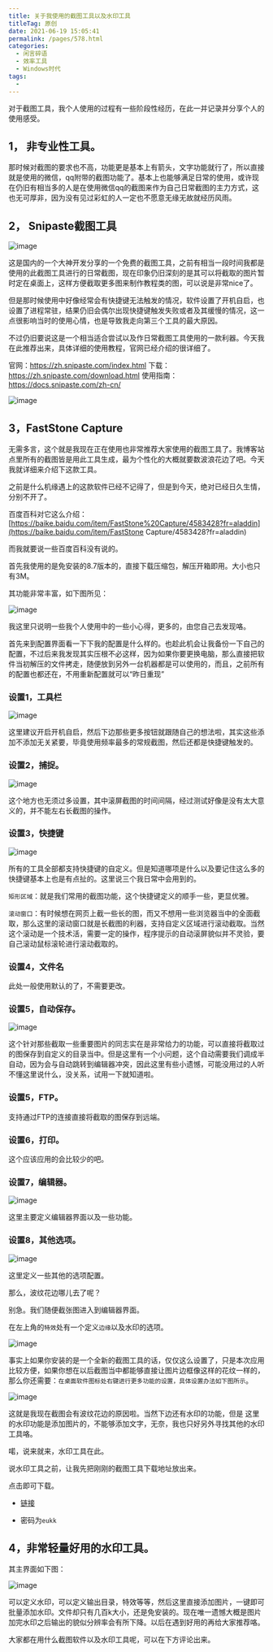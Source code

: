 ```yaml
---
title: 关于我使用的截图工具以及水印工具
titleTag: 原创
date: 2021-06-19 15:05:41
permalink: /pages/578.html
categories:
  - 闲言碎语
  - 效率工具
  - Windows时代
tags:
  - 
---
```


对于截图工具，我个人使用的过程有一些阶段性经历，在此一并记录并分享个人的使用感受。

## 1， 非专业性工具。

那时候对截图的要求也不高，功能更是基本上有箭头，文字功能就行了，所以直接就是使用的微信，qq附带的截图功能了。基本上也能够满足日常的使用，或许现在仍旧有相当多的人是在使用微信qq的截图来作为自己日常截图的主力方式，这也无可厚非，因为没有见过彩虹的人一定也不愿意无缘无故就经历风雨。

## 2， Snipaste截图工具

![image](http://t.eryajf.net/imgs/2021/09/681131b2b4f3667b.jpg)

这是国内的一个大神开发分享的一个免费的截图工具，之前有相当一段时间我都是使用的此截图工具进行的日常截图，现在印象仍旧深刻的是其可以将截取的图片暂时定在桌面上，这样方便截取更多图来制作教程类的图，可以说是非常nice了。

但是那时候使用中好像经常会有快捷键无法触发的情况，软件设置了开机自启，也设置了进程常驻，结果仍旧会偶尔出现快捷键触发失败或者及其缓慢的情况，这一点很影响当时的使用心情，也是导致我走向第三个工具的最大原因。

不过仍旧要说这是一个相当适合尝试以及作日常截图工具使用的一款利器。今天我在此推荐出来，具体详细的使用教程，官网已经介绍的很详细了。

官网：https://zh.snipaste.com/index.html
下载：https://zh.snipaste.com/download.html
使用指南：https://docs.snipaste.com/zh-cn/

![image](http://t.eryajf.net/imgs/2021/09/105101b4d2b43a3e.jpg)

## 3，FastStone Capture

无需多言，这个就是我现在正在使用也非常推荐大家使用的截图工具了。我博客站点里所有的截图皆是用此工具生成，最为个性化的大概就要数波浪花边了吧。今天我就详细来介绍下这款工具。

之前是什么机缘遇上的这款软件已经不记得了，但是到今天，绝对已经日久生情，分别不开了。

百度百科对它这么介绍：[https://baike.baidu.com/item/FastStone%20Capture/4583428?fr=aladdin](https://baike.baidu.com/item/FastStone Capture/4583428?fr=aladdin)

而我就要说一些百度百科没有说的。

首先我使用的是免安装的8.7版本的，直接下载压缩包，解压开箱即用。大小也只有3M。

其功能非常丰富，如下图所见：

![image](http://t.eryajf.net/imgs/2021/09/61b63b5dae915ee3.jpg)

我这里只说明一些我个人使用中的一些小心得，更多的，由您自己去发现咯。

首先来到配置界面看一下下我的配置是什么样的。也趁此机会让我备份一下自己的配置，不过后来我发现其实压根不必这样，因为如果你要更换电脑，那么直接把软件当初解压的文件拷走，随便放到另外一台机器都是可以使用的，而且，之前所有的配置也都还在，不用重新配置就可以“昨日重现”

### 设置1，工具栏

![image](http://t.eryajf.net/imgs/2021/09/f78f0b0b69da1059.jpg)

这里建议开启开机自启，然后下边那些更多按钮就跟随自己的想法啦，其实这些添加不添加无关紧要，毕竟使用频率最多的常规截图，然后还都是快捷键触发的。

### 设置2，捕捉。

![image](http://t.eryajf.net/imgs/2021/09/5a0be6aa4e06040a.jpg)

这个地方也无须过多设置，其中滚屏截图的时间间隔，经过测试好像是没有太大意义的，并不能左右长截图的操作。

### 设置3，快捷键

![image](http://t.eryajf.net/imgs/2021/09/b9c49acc0cfa5306.jpg)

所有的工具全部都支持快捷键的自定义。但是知道哪项是什么以及要记住这么多的快捷键基本上也是有点扯的。这里说三个我日常中会用到的。

`矩形区域`：就是我们常用的截图功能，这个快捷键定义的顺手一些，更显优雅。

`滚动窗口`：有时候想在网页上截一些长的图，而又不想用一些浏览器当中的全面截取，那么这里的滚动窗口就是长截图的利器，支持自定义区域进行滚动截取。当然这个滚动是一个技术活，需要一定的操作，程序提示的自动滚屏貌似并不灵验，要自己滚动鼠标滚轮进行滚动截取的。

### 设置4，文件名

此处一般使用默认的了，不需要更改。

### 设置5，自动保存。

![image](http://t.eryajf.net/imgs/2021/09/7621a21571ca6509.jpg)

这个针对那些截取一些重要图片的同志实在是非常给力的功能，可以直接将截取过的图保存到自定义的目录当中。但是这里有一个小问题，这个自动需要我们调成半自动，因为会与自动跳转到编辑器冲突，因此这里有些小遗憾，可能没用过的人听不懂这里说什么，没关系，试用一下就知道啦。

### 设置5，FTP。

支持通过FTP的连接直接将截取的图保存到远端。

### 设置6，打印。

这个应该应用的会比较少的吧。

### 设置7，编辑器。

![image](http://t.eryajf.net/imgs/2021/09/ad3b85894675d58a.jpg)

这里主要定义编辑器界面以及一些功能。

### 设置8，其他选项。

![image](http://t.eryajf.net/imgs/2021/09/4214fbdf64324c48.jpg)

这里定义一些其他的选项配置。

那么，波纹花边哪儿去了呢？

别急。我们随便截张图进入到编辑器界面。

在左上角的`特效`处有一个定义`边缘`以及水印的选项。

![image](http://t.eryajf.net/imgs/2021/09/4252a6b6e67016c1.jpg)

事实上如果你安装的是一个全新的截图工具的话，仅仅这么设置了，只是本次应用比较方便，如果你想在以后截图当中都能够直接让图片边框像这样的花纹一样的，那么你还需要：`在桌面软件图标处右键进行更多功能的设置，具体设置办法如下图所示`。

![image](http://t.eryajf.net/imgs/2021/09/54ce129ee9a4a0a3.jpg)

这就是我现在截图会有波纹花边的原因啦。当然下边还有水印的功能，但是 这里的水印功能是添加图片的，不能够添加文字，无奈，我也只好另外寻找其他的水印工具咯。

喏，说来就来，水印工具在此。

说水印工具之前，让我先把刚刚的截图工具下载地址放出来。

点击即可下载。

- [链接](https://pan.baidu.com/s/1EhTjwhNMJ_ebB7YDc7uLgA)

- 密码为`eukk`

## 4，非常轻量好用的水印工具。

其主界面如下图：

![image](http://t.eryajf.net/imgs/2021/09/2fc64d6827753916.jpg)

可以定义水印，可以定义输出目录，特效等等，然后这里直接添加图片，一键即可批量添加水印。文件却只有几百k大小，还是免安装的。现在唯一遗憾大概是图片加完水印之后输出的貌似分辨率会有所下降。以后在遇到好用的再给大家推荐咯。

大家都在用什么截图软件以及水印工具呢，可以在下方评论出来。
